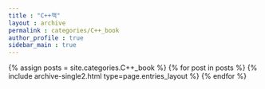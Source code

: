 ```yaml
---
title : "C++책"
layout : archive
permalink : categories/C++_book
author_profile : true
sidebar_main : true
---
```


{% assign posts = site.categories.C++_book %}
{% for post in posts %} {% include archive-single2.html type=page.entries_layout %} {% endfor %}